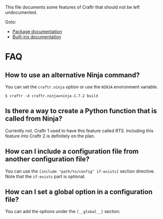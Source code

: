 This file documents some features of Craftr that should not be left
undocumented.

Goto:

- [Package documentation](package.md)
- [Built-ins documentation](builtins.md)

# FAQ

## How to use an alternative Ninja command?

You can set the `craftr.ninja` option or use the `NINJA` environment variable.

    $ craftr -d craftr.ninja=ninja-1.7.2 build

## Is there a way to create a Python function that is called from Ninja?

Currently not. Craftr 1 used to have this feature called *RTS*. Including
this feature into Craftr 2 is definitely on the plan.

## How can I include a configuration file from another configuration file?

You can use the `[include "path/to/config" if-exists]` section directive. Note
that the `if-exists` part is optional.

## How can I set a global option in a configuration file?

You can add the options under the `[__global__]` section.

